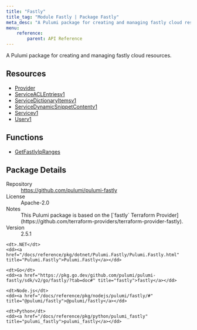 ```yaml
---
title: "Fastly"
title_tag: "Module Fastly | Package Fastly"
meta_desc: "A Pulumi package for creating and managing fastly cloud resources."
menu:
    reference:
        parent: API Reference
---
```


<!-- WARNING: this file was generated by Pulumi Docs Generator. -->
<!-- Do not edit by hand unless you're certain you know what you are doing! -->

A Pulumi package for creating and managing fastly cloud resources.

<h2 id="resources">Resources</h2>
<ul class="api">
    <li><a href="provider" title="Provider"><span class="symbol resource"></span>Provider</a></li>
    <li><a href="serviceaclentriesv1" title="ServiceACLEntriesv1"><span class="symbol resource"></span>ServiceACLEntriesv1</a></li>
    <li><a href="servicedictionaryitemsv1" title="ServiceDictionaryItemsv1"><span class="symbol resource"></span>ServiceDictionaryItemsv1</a></li>
    <li><a href="servicedynamicsnippetcontentv1" title="ServiceDynamicSnippetContentv1"><span class="symbol resource"></span>ServiceDynamicSnippetContentv1</a></li>
    <li><a href="servicev1" title="Servicev1"><span class="symbol resource"></span>Servicev1</a></li>
    <li><a href="userv1" title="Userv1"><span class="symbol resource"></span>Userv1</a></li>
</ul>

<h2 id="functions">Functions</h2>
<ul class="api">
    <li><a href="getfastlyipranges" title="GetFastlyIpRanges"><span class="symbol function"></span>GetFastlyIpRanges</a></li>
</ul>

<h2 id="package-details">Package Details</h2>
<dl class="package-details">
	<dt>Repository</dt>
	<dd><a href="https://github.com/pulumi/pulumi-fastly">https://github.com/pulumi/pulumi-fastly</a></dd>
	<dt>License</dt>
	<dd>Apache-2.0</dd>
	<dt>Notes</dt>
	<dd>This Pulumi package is based on the [`fastly` Terraform Provider](https://github.com/terraform-providers/terraform-provider-fastly).</dd>
	<dt>Version</dt>
	<dd>2.5.1</dd>
</dl>



<dl class="tabular">

    <dt>.NET</dt>
    <dd><a href="/docs/reference/pkg/dotnet/Pulumi.Fastly/Pulumi.Fastly.html" title="Pulumi.Fastly">Pulumi.Fastly</a></dd>

    <dt>Go</dt>
    <dd><a href="https://pkg.go.dev/github.com/pulumi/pulumi-fastly/sdk/v2/go/fastly/?tab=doc#" title="fastly">fastly</a></dd>

    <dt>Node.js</dt>
    <dd><a href="/docs/reference/pkg/nodejs/pulumi/fastly/#" title="@pulumi/fastly">@pulumi/fastly</a></dd>

    <dt>Python</dt>
    <dd><a href="/docs/reference/pkg/python/pulumi_fastly" title="pulumi_fastly">pulumi_fastly</a></dd>

</dl>

